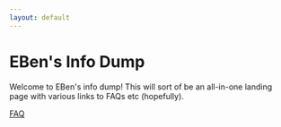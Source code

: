 ```yaml
---
layout: default
---
```


# EBen's Info Dump

Welcome to EBen's info dump! This will sort of be an all-in-one landing page with various links to FAQs etc (hopefully).

[FAQ](./FAQ.html)
